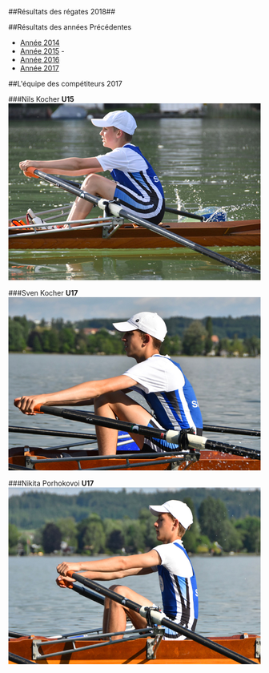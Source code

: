 ##Résultats des régates 2018##

##Résultats des années Précédentes
- [Année 2014](2014/)
- [Année 2015](2015/) -
- [Année 2016](2016/)
- [Année 2017](2017/)


##L'équipe des compétiteurs 2017

###Nils Kocher **U15**
![Nils au dégagé sur skiff  ](nils.jpg?classes=img-responsive,img-rounded)

###Sven Kocher **U17**
![Sven au dégagé sur skiff  ](sven.jpg?classes=img-responsive,img-rounded)

###Nikita Porhokovoi  **U17**
![Nikita au dégagé sur skiff](nikita.jpg?classes=img-responsive,img-rounded)

